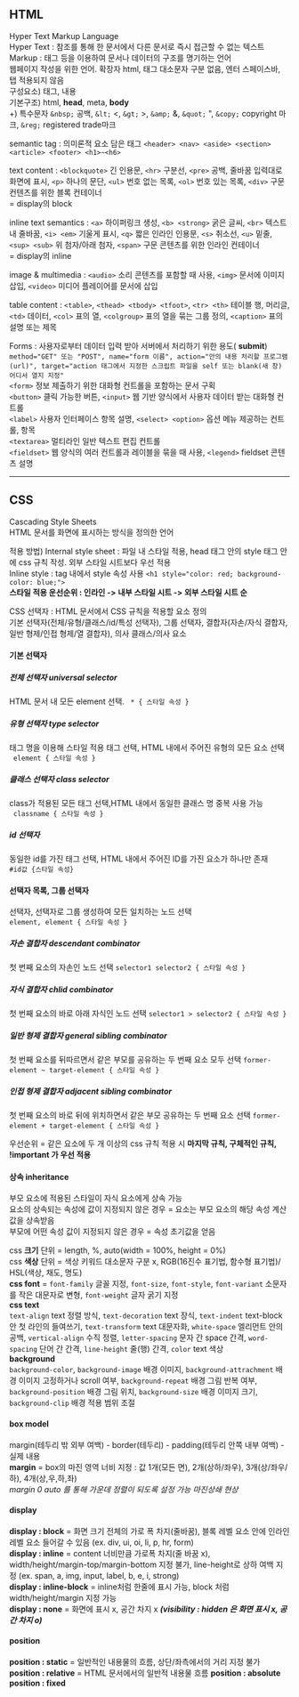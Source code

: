 ## HTML
Hyper Text Markup Language  
Hyper Text : 참조를 통해 한 문서에서 다른 문서로 즉시 접근할 수 없는 텍스트  
Markup : 태그 등을 이용하여 문서나 데이터의 구조를 명기하는 언어  
웹페이지 작성을 위한 언어. 확장자 html, 태그 대소문자 구분 없음, 엔터 스페이스바, 탭 적용되지 않음  
구성요소) 태그, 내용  
기본구조) html, **head**, meta, **body**  
+) 특수문자 ```&nbsp;``` 공백, ```&lt;``` <, ```&gt;``` >, ```&amp;``` &, ```&quot;``` ", ```&copy;``` copyright 마크, ```&reg;``` registered trade마크  
  
semantic tag : 의미론적 요소 담은 태그
```<header> <nav> <aside> <section> <article> <footer> <h1>~<h6>```  
  
text content : ```<blockquote>``` 긴 인용문, ```<hr>``` 구분선, ```<pre>``` 공백, 줄바꿈 입력대로 화면에 표시, ```<p>``` 하나의 문단, ```<ul>``` 번호 없는 목록, ```<ol>``` 번호 있는 목록, ```<div>``` 구문 컨텐츠를 위한 블록 컨테이너  
= display의 block  
  
inline text semantics : ```<a>``` 하이퍼링크 생성, ```<b> <strong>``` 굵은 글씨, ```<br>``` 텍스트 내 줄바꿈, ```<i> <em>``` 기울게 표시, ```<q>``` 짧은 인라인 인용문, ```<s>``` 취소선, ```<u>``` 밑줄, ```<sup> <sub>``` 위 첨자/아래 첨자, ```<span>``` 구문 콘텐츠를 위한 인라인 컨테이너  
= display의 inline   
  
image & multimedia : ```<audio>``` 소리 콘텐츠를 포함할 때 사용, ```<img>``` 문서에 이미지 삽입, ```<video>``` 미디어 플레이어를 문서에 삽입  
  
table content : ```<table>```, ```<thead> <tbody> <tfoot>```, ```<tr> <th>``` 테이블 행, 머리글, ```<td>``` 데이터, ```<col>``` 표의 열, ```<colgroup>``` 표의 열을 묶는 그룹 정의, ```<caption>``` 표의 설명 또는 제목  
  
Forms : 사용자로부터 데이터 입력 받아 서버에서 처리하기 위한 용도( **submit**)  
```method="GET" 또는 "POST", name="form 이름", action="안의 내용 처리할 프로그램(url)", target="action 태그에서 지정한 스크립트 파일을 self 또는 blank(새 창) 어디서 열지 지정"```  
```<form>``` 정보 제출하기 위한 대화형 컨트롤을 포함하는 문서 구획  
```<button>``` 클릭 가능한 버튼, ```<input>``` 웹 기반 양식에서 사용자 데이터 받는 대화형 컨트롤  
```<label>``` 사용자 인터페이스 항목 설명, ```<select> <option>``` 옵션 메뉴 제공하는 컨트롤, 항목  
```<textarea>``` 멀티라인 일반 텍스트 편집 컨트롤  
```<fieldset>``` 웹 양식의 여러 컨트롤과 레이블을 묶을 때 사용, ```<legend>``` fieldset 콘텐츠 설명   
    
--------------
  
## CSS
Cascading Style Sheets  
HTML 문서를 화면에 표시하는 방식을 정의한 언어  

적용 방법) 
Internal style sheet : 파일 내 스타일 적용, head 태그 안의 style 태그 안에 css 규칙 작성. 외부 스타일 시트보다 우선 적용   
Inline style : tag 내에서 style 속성 사용 ```<h1 style="color: red; background-color: blue;">```  
**스타일 적용 운선순위 : 인라인 -> 내부 스타일 시트 -> 외부 스타일 시트 순**  

CSS 선택자 : HTML 문서에서 CSS 규칙을 적용할 요소 정의  
기본 선택자(전체/유형/클래스/id/특성 선택자), 그룹 선택자, 결합자(자손/자식 결합자, 일반 형제/인접 형제/열 결합자), 의사 클래스/의사 요소  
#### 기본 선택자
##### 전체 선택자 universal selector
HTML 문서 내 모든 element 선택.  ``` * { 스타일 속성 }```  
##### 유형 선택자 type selector
태그 명을 이용해 스타일 적용 태그 선택, HTML 내에서 주어진 유형의 모든 요소 선택  
``` element { 스타일 속성 }```  
##### 클래스 선택자 class selector
class가 적용된 모든 태그 선택,HTML 내에서 동일한 클래스 명 중복 사용 가능  
``` classname { 스타일 속성 }```  
##### id 선택자
동일한 id를 가진 태그 선택, HTML 내에서 주어진 ID를 가진 요소가 하나만 존재  
```#id값 {스타일 속성}```  
  
#### 선택자 목록, 그룹 선택자
선택자, 선택자로 그룹 생성하여 모든 일치하는 노드 선택  
```element, element { 스타일 속성 }```  

##### 자손 결합자 descendant combinator
첫 번째 요소의 자손인 노드 선택 ```selector1 selector2 { 스타일 속성 }```  
##### 자식 결합자 chlid combinator
첫 번째 요소의 바로 아래 자식인 노드 선택 ```selector1 > selector2 { 스타일 속성 }```  
##### 일반 형제 결합자 general sibling combinator
첫 번째 요소를 뒤따르면서 같은 부모를 공유하는 두 번째 요소 모두 선택 ```former-element ~ target-element { 스타일 속성 }```  
##### 인접 형제 결합자 adjacent sibling combinator
첫 번째 요소의 바로 뒤에 위치하면서 같은 부모 공유하는 두 번째 요소 선택 ```former-element + target-element { 스타일 속성 }```  
   
우선순위 = 같은 요소에 두 개 이상의 css 규칙 적용 시 **마지막 규칙, 구체적인 규칙, !important 가 우선 적용**  
  
#### 상속 inheritance
부모 요소에 적용된 스타일이 자식 요소에게 상속 가능  
요소의 상속되는 속성에 값이 지정되지 않은 경우 = 요소는 부모 요소의 해당 속성 계산 값을 상속받음  
부모에 어떤 속성 값이 지정되지 않은 경우 = 속성 초기값을 얻음  
  
css **크기** 단위 = length, %, auto(width = 100%, height = 0%)  
css **색상** 단위 = 색상 키워드 대소문자 구분 x, RGB(16진수 표기법, 함수형 표기법)/ HSL(색상, 채도, 명도)  
**css font** = ```font-family``` 글꼴 지정, ```font-size```, ```font-style```, ```font-variant``` 소문자를 작은 대문자로 변형, ```font-weight``` 글자 굵기 지정  
**css text**  
```text-align``` text 정렬 방식, ```text-decoration``` text 장식, ```text-indent``` text-block 안 첫 라인의 들여쓰기, ```text-transform``` text 대문자화, ```white-space``` 엘리먼트 안의 공백, ```vertical-align``` 수직 정렬, ```letter-spacing``` 문자 간 space 간격, ```word-spacing``` 단어 간 간격, ```line-height``` 줄(행) 간격, ```color``` text 색상  
**background**  
```background-color```, ```background-image``` 배경 이미지, ```background-attrachment``` 배경 이미지 고정하거나 scroll 여부, ```background-repeat``` 배경 그림 반복 여부, ```background-position``` 배경 그림 위치, ```background-size``` 배경 이미지 크기, ```background-clip``` 배경 적용 범위 조절  
  
#### box model
margin(테두리 밖 외부 여백) - border(테두리) - padding(테두리 안쪽 내부 여백) - 실제 내용  
**margin** = box의 마진 영역 너비 지정 : 값 1개(모든 면), 2개(상하/좌우), 3개(상/좌우/하), 4개(상,우,하,좌)  
*margin 0 auto 를 통해 가운데 정렬이 되도록 설정 가능* *마진상쇄 현상*  
  
#### display
**display : block** = 화면 크기 전체의 가로 폭 차지(줄바꿈), 블록 레벨 요소 안에 인라인 레벨 요소 들어갈 수 있음 (ex. div, ui, oi, li, p, hr, form)  
**display : inline** = content 너비만큼 가로폭 차지(줄 바꿈 x), width/height/margin-top/margin-bottom 지정 불가, line-height로 상하 여백 지정 (ex. span, a, img, input, label, b, e, i, strong)  
**display : inline-block** = inline처럼 한줄에 표시 가능, block 처럼 width/height/margin 지정 가능  
**display : none** = 화면에 표시 x, 공간 차지 x ***(visibility : hidden 은 화면 표시 x, 공간 차지 o)***
  
#### position
**position : static** = 일반적인 내용물의 흐름, 상단/좌측에서의 거리 지정 불가  
**position : relative** = HTML 문서에서의 일반적 내용물 흐름 
**position : absolute**
**position : fixed**
